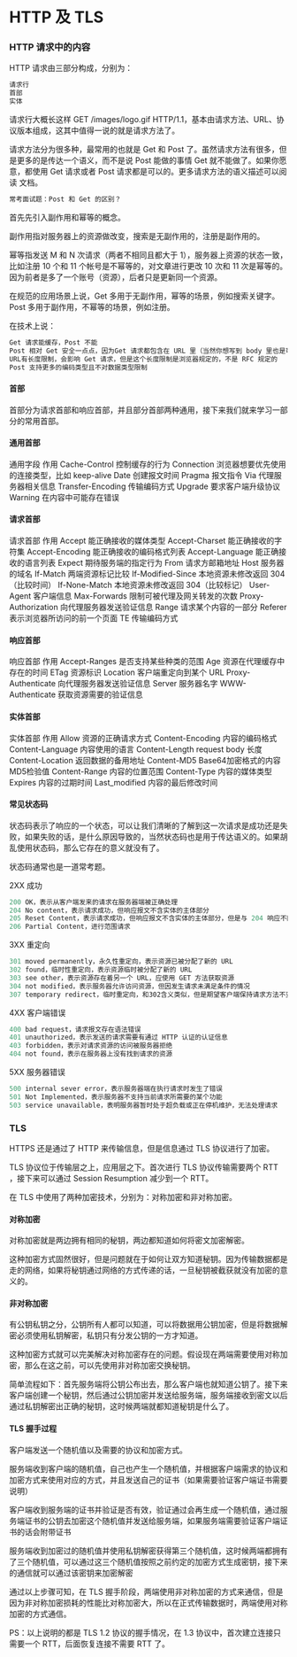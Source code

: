 # HTTP 及 TLS
### HTTP 请求中的内容
HTTP 请求由三部分构成，分别为：
```js
请求行
首部
实体
```
请求行大概长这样 GET /images/logo.gif HTTP/1.1，基本由请求方法、URL、协议版本组成，这其中值得一说的就是请求方法了。

请求方法分为很多种，最常用的也就是 Get 和 Post 了。虽然请求方法有很多，但是更多的是传达一个语义，而不是说 Post 能做的事情 Get 就不能做了。如果你愿意，都使用 Get 请求或者 Post 请求都是可以的。更多请求方法的语义描述可以阅读 文档。
```js
常考面试题：Post 和 Get 的区别？
```
首先先引入副作用和幂等的概念。

副作用指对服务器上的资源做改变，搜索是无副作用的，注册是副作用的。

幂等指发送 M 和 N 次请求（两者不相同且都大于 1），服务器上资源的状态一致，比如注册 10 个和 11 个帐号是不幂等的，对文章进行更改 10 次和 11 次是幂等的。因为前者是多了一个账号（资源），后者只是更新同一个资源。

在规范的应用场景上说，Get 多用于无副作用，幂等的场景，例如搜索关键字。Post 多用于副作用，不幂等的场景，例如注册。

在技术上说：
```js
Get 请求能缓存，Post 不能
Post 相对 Get 安全一点点，因为Get 请求都包含在 URL 里（当然你想写到 body 里也是可以的），且会被浏览器保存历史纪录。Post 不会，但是在抓包的情况下都是一样的。
URL有长度限制，会影响 Get 请求，但是这个长度限制是浏览器规定的，不是 RFC 规定的
Post 支持更多的编码类型且不对数据类型限制
```
#### 首部
首部分为请求首部和响应首部，并且部分首部两种通用，接下来我们就来学习一部分的常用首部。
#### 通用首部
通用字段	作用
Cache-Control	控制缓存的行为
Connection	浏览器想要优先使用的连接类型，比如 keep-alive
Date	创建报文时间
Pragma	报文指令
Via	代理服务器相关信息
Transfer-Encoding	传输编码方式
Upgrade	要求客户端升级协议
Warning	在内容中可能存在错误

#### 请求首部
请求首部	作用
Accept	能正确接收的媒体类型
Accept-Charset	能正确接收的字符集
Accept-Encoding	能正确接收的编码格式列表
Accept-Language	能正确接收的语言列表
Expect	期待服务端的指定行为
From	请求方邮箱地址
Host	服务器的域名
If-Match	两端资源标记比较
If-Modified-Since	本地资源未修改返回 304（比较时间）
If-None-Match	本地资源未修改返回 304（比较标记）
User-Agent	客户端信息
Max-Forwards	限制可被代理及网关转发的次数
Proxy-Authorization	向代理服务器发送验证信息
Range	请求某个内容的一部分
Referer	表示浏览器所访问的前一个页面
TE	传输编码方式

#### 响应首部
响应首部	作用
Accept-Ranges	是否支持某些种类的范围
Age	资源在代理缓存中存在的时间
ETag	资源标识
Location	客户端重定向到某个 URL
Proxy-Authenticate	向代理服务器发送验证信息
Server	服务器名字
WWW-Authenticate	获取资源需要的验证信息

#### 实体首部
实体首部	作用
Allow	资源的正确请求方式
Content-Encoding	内容的编码格式
Content-Language	内容使用的语言
Content-Length	request body 长度
Content-Location	返回数据的备用地址
Content-MD5	Base64加密格式的内容 MD5检验值
Content-Range	内容的位置范围
Content-Type	内容的媒体类型
Expires	内容的过期时间
Last_modified	内容的最后修改时间
#### 常见状态码
状态码表示了响应的一个状态，可以让我们清晰的了解到这一次请求是成功还是失败，如果失败的话，是什么原因导致的，当然状态码也是用于传达语义的。如果胡乱使用状态码，那么它存在的意义就没有了。

状态码通常也是一道常考题。

2XX 成功
```js
200 OK，表示从客户端发来的请求在服务器端被正确处理
204 No content，表示请求成功，但响应报文不含实体的主体部分
205 Reset Content，表示请求成功，但响应报文不含实体的主体部分，但是与 204 响应不同在于要求请求方重置内容
206 Partial Content，进行范围请求
```
3XX 重定向
```js
301 moved permanently，永久性重定向，表示资源已被分配了新的 URL
302 found，临时性重定向，表示资源临时被分配了新的 URL
303 see other，表示资源存在着另一个 URL，应使用 GET 方法获取资源
304 not modified，表示服务器允许访问资源，但因发生请求未满足条件的情况
307 temporary redirect，临时重定向，和302含义类似，但是期望客户端保持请求方法不变向新的地址发出请求
```
4XX 客户端错误
```js
400 bad request，请求报文存在语法错误
401 unauthorized，表示发送的请求需要有通过 HTTP 认证的认证信息
403 forbidden，表示对请求资源的访问被服务器拒绝
404 not found，表示在服务器上没有找到请求的资源
```
5XX 服务器错误
```js
500 internal sever error，表示服务器端在执行请求时发生了错误
501 Not Implemented，表示服务器不支持当前请求所需要的某个功能
503 service unavailable，表明服务器暂时处于超负载或正在停机维护，无法处理请求
```
### TLS
HTTPS 还是通过了 HTTP 来传输信息，但是信息通过 TLS 协议进行了加密。

TLS 协议位于传输层之上，应用层之下。首次进行 TLS 协议传输需要两个 RTT ，接下来可以通过 Session Resumption 减少到一个 RTT。

在 TLS 中使用了两种加密技术，分别为：对称加密和非对称加密。
#### 对称加密
对称加密就是两边拥有相同的秘钥，两边都知道如何将密文加密解密。

这种加密方式固然很好，但是问题就在于如何让双方知道秘钥。因为传输数据都是走的网络，如果将秘钥通过网络的方式传递的话，一旦秘钥被截获就没有加密的意义的。
#### 非对称加密
有公钥私钥之分，公钥所有人都可以知道，可以将数据用公钥加密，但是将数据解密必须使用私钥解密，私钥只有分发公钥的一方才知道。

这种加密方式就可以完美解决对称加密存在的问题。假设现在两端需要使用对称加密，那么在这之前，可以先使用非对称加密交换秘钥。

简单流程如下：首先服务端将公钥公布出去，那么客户端也就知道公钥了。接下来客户端创建一个秘钥，然后通过公钥加密并发送给服务端，服务端接收到密文以后通过私钥解密出正确的秘钥，这时候两端就都知道秘钥是什么了。
#### TLS 握手过程
客户端发送一个随机值以及需要的协议和加密方式。

服务端收到客户端的随机值，自己也产生一个随机值，并根据客户端需求的协议和加密方式来使用对应的方式，并且发送自己的证书（如果需要验证客户端证书需要说明）

客户端收到服务端的证书并验证是否有效，验证通过会再生成一个随机值，通过服务端证书的公钥去加密这个随机值并发送给服务端，如果服务端需要验证客户端证书的话会附带证书

服务端收到加密过的随机值并使用私钥解密获得第三个随机值，这时候两端都拥有了三个随机值，可以通过这三个随机值按照之前约定的加密方式生成密钥，接下来的通信就可以通过该密钥来加密解密

通过以上步骤可知，在 TLS 握手阶段，两端使用非对称加密的方式来通信，但是因为非对称加密损耗的性能比对称加密大，所以在正式传输数据时，两端使用对称加密的方式通信。

PS：以上说明的都是 TLS 1.2 协议的握手情况，在 1.3 协议中，首次建立连接只需要一个 RTT，后面恢复连接不需要 RTT 了。
